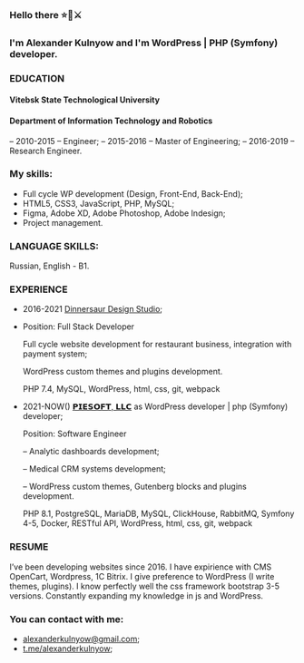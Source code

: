 
### Hello there ⭐🧔⚔️
### I'm Alexander Kulnyow and I'm WordPress | PHP (Symfony) developer.

### EDUCATION
#### Vitebsk State Technological University
#### Department of Information Technology and Robotics
– 2010-2015 – Engineer;
– 2015-2016 – Master of Engineering;
– 2016-2019 – Research Engineer.

### My skills:
- Full cycle WP development 
(Design, Front-End, Back-End);
- HTML5, CSS3, JavaScript, PHP, MySQL;
- Figma, Adobe XD, Adobe Photoshop, Adobe Indesign;
- Project management.

### LANGUAGE SKILLS:
Russian, English - B1.

### EXPERIENCE
- 2016-2021 [Dinnersaur Design Studio](https://dds.by);
- 
  Position: Full Stack Developer
  
  Full cycle website development for restaurant business, integration with payment system;
  
  WordPress custom themes and plugins development.
  
  PHP 7.4, MySQL, WordPress, html, css, git, webpack
  
- 2021-NOW() [𝗣𝗜𝗘𝗦𝗢𝗙𝗧, 𝗟𝗟𝗖](https://piesoft.us) as WordPress developer | php (Symfony) developer;

  Position: Software Engineer
  
  – Analytic dashboards development;
  
  – Medical CRM systems development;
  
  – WordPress custom themes, Gutenberg blocks and plugins development.
  
  PHP 8.1, PostgreSQL, MariaDB, MySQL, ClickHouse, RabbitMQ, Symfony 4-5, Docker, RESTful API, WordPress, html, css, git, webpack

### RESUME
I’ve been developing websites since 2016. I have expirience with CMS OpenCart,
Wordpress, 1C Bitrix. I give preference to WordPress (I write themes,
plugins). I know perfectly well the css framework bootstrap 3-5
versions. Constantly expanding my knowledge in js and WordPress.

### You can contact with me:
- [alexanderkulnyow@gmail.com](mailto:alexanderkulnyow@gmail.com);
- [t.me/alexanderkulnyow](https://t.me/alexanderkulnyow);

<!--
**alexanderkulnyow/alexanderkulnyow** is a ✨ _special_ ✨ repository because its `README.md` (this file) appears on your GitHub profile.

Here are some ideas to get you started:

- 🔭 I’m currently working on ...
- 🌱 I’m currently learning ...
- 👯 I’m looking to collaborate on ...
- 🤔 I’m looking for help with ...
- 💬 Ask me about ...
- 📫 How to reach me: ...
- 😄 Pronouns: ...
- ⚡ Fun fact: ...
-->
